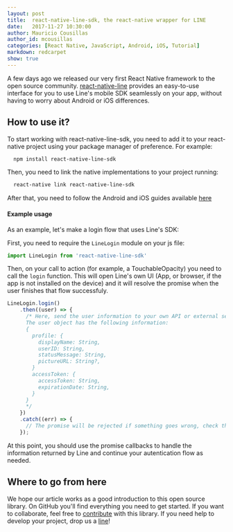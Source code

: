 ```yaml
---
layout: post
title:  react-native-line-sdk, the react-native wrapper for LINE
date:   2017-11-27 10:30:00
author: Mauricio Cousillas
author_id: mcousillas
categories: [React Native, JavaScript, Android, iOS, Tutorial]
markdown: redcarpet
show: true
---
```


A few days ago we released our very first React Native framework to the open source community.
[react-native-line](https://github.com/Xmartlabs/react-native-line) provides an easy-to-use interface for you to use Line's mobile SDK seamlessly on your app, without having to worry about Android or iOS differences.

## How to use it?
To start working with react-native-line-sdk, you need to add it to your react-native project using your package manager of preference.
For example:
```bash
  npm install react-native-line-sdk
```

Then, you need to link the native implementations to your project running:
```bash
  react-native link react-native-line-sdk
```

After that, you need to follow the Android and iOS guides available [here](https://github.com/xmartlabs/react-native-line#installation)

#### Example usage
As an example, let's make a login flow that uses Line's SDK:

First, you need to require the `LineLogin` module on your js file:
```javascript
import LineLogin from 'react-native-line-sdk'
```

Then, on your call to action (for example, a TouchableOpacity) you need to call the `login` function. This will open Line's own UI (App, or browser, if the app is not installed on the device) and it will resolve the promise when the user finishes that flow successfuly.

```javascript
LineLogin.login()
    .then((user) => {
      /* Here, send the user information to your own API or external service for autentication.
      The user object has the following information:
      {
        profile: {
          displayName: String,
          userID: String,
          statusMessage: String,
          pictureURL: String?,
        }
        accessToken: {
          accessToken: String,
          expirationDate: String,
        }
      }
      */
    })
    .catch((err) => {
      // The promise will be rejected if something goes wrong, check the error message for more information.
    });
```
At this point, you should use the promise callbacks to handle the information returned by Line and continue your autentication flow as needed.

## Where to go from here
We hope our article works as a good introduction to this open source library. On GitHub you'll find everything you need to get started. If you want to collaborate, feel free to [contribute](https://github.com/xmartlabs/react-native-line) with this library. If you need help to develop your project, drop us a [line](hi@xmartlabs.com)!
